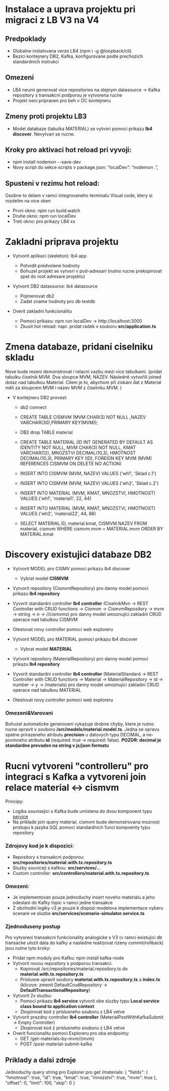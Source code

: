 # Instalace a uprava projektu pri migraci z LB V3 na V4

## Predpoklady
* Globalne instalovana verze LB4 (npm i -g @loopback/cli)
* Bezici kontejnery DB2, Kafka, konfigurovane podle prechozich standardnich instrukci

## Omezeni
* LB4 neumi generovat vice repositories na stejnym datasource -> Kafka repository s transakcni podporou je vytvorena rucne
* Projekt neni pripraven pro beh v OC kontejneru

## Zmeny proti projektu LB3
* Model databaze (tabulka MATERIAL) se vytvori pomoci prikazu **lb4 discover**. Nevytvari se rucne.

## Kroky pro aktivaci hot reload pri vyvoji:
* npm install nodemon --save-dev
* Novy script do sekce scripts v package.json: “localDev”: “nodemon .”,

## Spusteni v rezimu hot reload:
Osobne to delam v ramci integrovaneho terminalu Visual code, ktery si rozdelim na vice oken
* Prvni okno: npm run build:watch
* Druhe okno: npm run localDev
* Treti okno: pro prikazy LB4 xx

# Zakladni priprava projektu
* Vytvorit aplikaci (skeleton): lb4 app
	* Potvrdit predvolene hodnoty
	* Bohuzel projekt se vytvori v pod-adresari (nutno rucne prekopirovat zpet do root adresare projektu)

* Vytvorit DB2 datasource: lb4 datasource
	* Pojmenovat db2
	* Zadat zname hodnoty pro db testdb

* Overit zakladni funkcionalitu
	*	Pomoci prikazu: npm run localDev -> http://localhost:3000
	* Zkusit hot reload: napr. pridat radek v souboru **src/application.ts**

# Zmena databaze, pridani ciselniku skladu
Nove bude reseni demonstrovat i relacni vazbu mezi vice tabulkami. (pridat tabulku číselník MVM. Dva sloupce MVM, NAZEV. Následně vytvořili joined dotaz nad tabulkou Material. Cílem je to, abychom při ziskání dat z Material měli za sloupcem MVM i název MVM z číselníku MVM. )
* V kontejneru DB2 provest:
	* db2 connect
	* CREATE TABLE CISMVM (MVM CHAR(3) NOT NULL ,NAZEV VARCHAR(30),PRIMARY KEY(MVM));
	* DB2 drop TABLE material
	* CREATE TABLE MATERIAL (ID INT GENERATED BY DEFAULT AS IDENTITY NOT NULL, MVM CHAR(3) NOT NULL, KMAT VARCHAR(12), MNOZSTVI DECIMAL(10,3), HMOTNOST DECIMAL(10,3), PRIMARY KEY (ID), FOREIGN KEY MVM (MVM) REFERENCES CISMVM ON DELETE NO ACTION)

	* INSERT INTO CISMVM (MVM, NAZEV) VALUES ('wh1', 'Sklad c.1')
	* INSERT INTO CISMVM (MVM, NAZEV) VALUES ('wh2', 'Sklad c.2')
	* INSERT INTO MATERIAL (MVM, KMAT, MNOZSTVI, HMOTNOST) VALUES ('wh1', 'material1', 22, 44)
	* INSERT INTO MATERIAL (MVM, KMAT, MNOZSTVI, HMOTNOST) VALUES ('wh2', 'material22', 44, 88)

	* SELECT MATERIAL.ID, material.kmat, CISMVM.NAZEV FROM material, cismvm WHERE cismvm.mvm = MATERIAL.mvm ORDER BY MATERIAL.kmat

# Discovery existujici databaze DB2
* Vytvorit MODEL pro CISMV pomoci prikazu lb4 discover
	* Vybrat model **CISMVM**
* Vytvorit repository (CismvmRepository) pro danny model pomoci prikazu **lb4 repository**
* Vyvorit standardni controller **lb4 controller** (CiselnikMvn -> REST Controller with CRUD functions -> Cismvm -> CismvmRepository -> mvm -> string -> n -> //cismvms) pro danny model umoznujici zakladni CRUD operace nad tabulkou CISMVM
* Otestovat novy controller pomoci web exploreru

* Vytvorit MODEL pro MATERIAL pomoci prikazu lb4 discover
	* Vybrat model **MATERIAL**
* Vytvorit repository (MaterialRepository) pro danny model pomoci prikazu **lb4 repository**
* Vyvorit standardni controller **lb4 controller** (MaterialStandard -> REST Controller with CRUD functions -> Material -> MaterialRepository -> id -> number -> y -> /materials) pro danny model umoznujici zakladni CRUD operace nad tabulkou MATERIAL
* Otestovat novy controller pomoci web exploreru

### Omezeni&Varovani
Bohuzel automaticke generovani vykazuje drobne chyby, ktere je nutno rucne opravit v souboru **/src/models/material.model.ts**. Jedna se opravu spatne prirazeneho atributu **precision** u datovych typu DECIMAL, a ne-povinneho atributu **id** (required: true -> required: false). **POZOR: decimal je standardne prevaden na string v js/json formatu**

# Rucni vytvoreni "controlleru" pro integraci s Kafka a vytvoreni join relace material <-> cismvm
Principy:
* Logika souvisejici s Kafka bude umistena do dvou komponent typu [service](https://loopback.io/doc/en/lb4/Services.html)
* Na priklade join query material, cismvm bude demonstrovana moznost pristupu k jazyka SQL pomoci standardnich funci kompoenty typu repository

### Zdrojovy kod je k dispozici:
* Repository s transakcni podporou: **src/repositories/material.with.tx.repository.ts**
* Sluzby souviceji s kafkou: **src/services/...**
* Custom controller: **src/controllers/material.with.tx.repository.ts**

### Omezeni:
* Je implementovan pouze jednoduchy insert noveho materialu a jeho odeslani do Kafky topic v ramci jedne transakce
* Z obchodni logiky v3 je pouze k dispozi modelova implementace vyberu scenare ve sluzbe **src/services/scenario-simulator.service.ts**

### Zjednoduseny postup
Pro vytvoreni transakcni funkcionality analogicke s V3 (v ramci existujici db transacke ulozit data do kafky a nasledne realizovat rizeny commit/rollback) jsou nutne tyto kroky:
* Pridat npm moduly pro Kafku: npm install kafka-node
* Vytvorit novou repository s podporou transakci:
	* Kopirovat /src/repositories/material.repository.ts do **material.with.tx.repository.ts**
	* Prislusne upravit soubory **material.with.tx.repository.ts** a **index.ts** (klicove: zmenit DefaultCrudRepository -> **DefaultTransactionalRepository**)
* Vytvorit 2x sluzbu:
	* Pomoci prikazu **lb4 service** vytvorit obe sluzby typu **Local service class bound to application context**
	* Zkopirovat kod z prislusneho souboru z LB4 vetve
* Vytvorit prazdny controller **lb4 controller** (MaterialPostWithKafkaSubmit -> Empty Controller)
	* Zkopirovat kod z prislusneho souboru z LB4 vetve
* Overit funcionalitu pomoci Exploreru pro oba endpointy:
	* GET /get-materials-by-mvm​/{mvm}
	* POST /post-material-submit-kafka

## Priklady a dalsi zdroje
Jednoduchy query string pro Explorer pro get /materials:
	{
  "fields": {
    "hmotnost": true,
    "id": true,
    "kmat": true,
    "mnozstvi": true,
    "mvm": true
  },
  "offset": 0,
  "limit": 100,
  "skip": 0
	}


